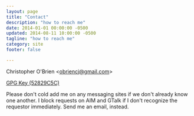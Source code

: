 ```yaml
---
layout: page
title: "Contact"
description: "how to reach me"
date: 2014-01-01 00:00:00 -0500
updated: 2014-08-11 10:00:00 -0500
tagline: "how to reach me"
category: site
footer: false

---
```


Christopher O'Brien &lt;[obriencj@gmail.com][email]&gt;

[GPG Key (52829C5C)][gpg]

[email]: email:obriencj@gmail.com "Compose an email to obriencj@gmail.com"

[gpg]: /gpg/52829C5C.asc "GPG key 52829C5C for obriencj@gmail.com"

Please don't cold add me on any messaging sites if we don't already
know one another. I block requests on AIM and GTalk if I don't
recognize the requestor immediately. Send me an email, instead.
